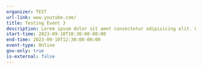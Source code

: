 ```yaml
---
organizer: TEST
url-link: www.youtube.com/
title: Testing Event 3
description: Lorem ipsum dolor sit amet consectetur adipisicing elit. Quidem nobis amet sed optio officia inventore, laudantium sint pariatur omnis dolorem aut corporis quas soluta odit consequatur, suscipit ratione aliquid. Modi aliquam illo quas, unde beatae cupiditate quibusdam ipsa assumenda sequi quis? Neque reiciendis praesentium ut ipsam, accusantium aspernatur, alias quibusdam illo sunt pariatur veniam magni. Eos beatae quasi, debitis quia dolore laudantium qui accusantium delectus fuga porro provident, harum sint dolorum sed earum doloremque saepe, optio cumque itaque vel. Hic laborum consequatur, cum autem repudiandae quis. Odio, laboriosam maiores expedita dolorem impedit in, voluptate quibusdam, voluptatem saepe facere quaerat. Atque!
start-time: 2023-09-10T10:30:00-00:00
end-time: 2023-09-10T12:30:00-00:00
event-type: Online
gov-only: true
is-external: false
---
```

